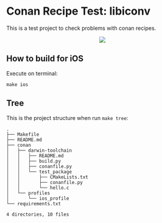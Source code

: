 # Conan Recipe Test: libiconv

This is a test project to check problems with conan recipes.

<p align="center">
    <a href="https://github.com/paulocoutinhox/conan-libiconv/actions/workflows/ios.yml"><img src="https://github.com/paulocoutinhox/conan-libiconv/actions/workflows/ios.yml/badge.svg"></a>    
</p>

## How to build for iOS

Execute on terminal:

`make ios`

## Tree

This is the project structure when run `make tree`:

```
.
├── Makefile
├── README.md
├── conan
│   ├── darwin-toolchain
│   │   ├── README.md
│   │   ├── build.py
│   │   ├── conanfile.py
│   │   └── test_package
│   │       ├── CMakeLists.txt
│   │       ├── conanfile.py
│   │       └── hello.c
│   └── profiles
│       └── ios_profile
└── requirements.txt

4 directories, 10 files
```

